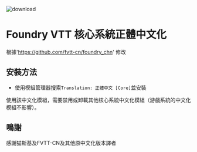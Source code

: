 ![download](https://img.shields.io/github/downloads/hktrpg/foundry_zh-tw/total)

# Foundry VTT 核心系統正體中文化

根據'https://github.com/fvtt-cn/foundry_chn' 修改

## 安裝方法

- 使用模組管理器搜索`Translation: 正體中文 [Core]`並安裝

使用該中文化模組，需要禁用或卸載其他核心系統中文化模組（游戲系統的中文化模組不影響）。

## 鳴謝

感謝猫斯基及FVTT-CN及其他原中文化版本譯者
